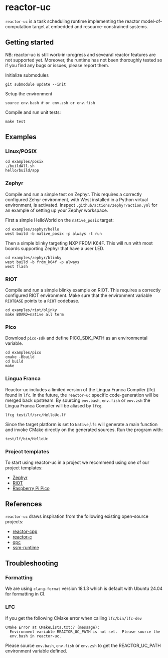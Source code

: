 # reactor-uc

`reactor-uc` is a task scheduling runtime implementing the reactor
model-of-computation target at embedded and resource-constrained systems.

## Getting started

NB: reactor-uc is still work-in-progress and sevearal reactor features are not supported
yet. Moreover, the runtime has not been thoroughly tested so if you find any bugs or issues, please report them.


Initialize submodules

```shell
git submodule update --init
```

Setup the environment

```shell
source env.bash # or env.zsh or env.fish 
```

Compile and run unit tests:

```shell
make test
```

## Examples

### Linux/POSIX

```shell
cd examples/posix
./buildAll.sh
hello/build/app
```

### Zephyr
Compile and run a simple test on Zephyr. This requires a correctly configured
Zehyr environment, with West installed in a Python virtual environment, is
activated. Inspect `.github/actions/zephyr/action.yml` for an example of setting up your Zephyr workspace. 

First a simple HelloWorld on the `native_posix` target:
```shell
cd examples/zephyr/hello
west build -b native_posix -p always -t run
```

Then a simple blinky targeting NXP FRDM K64F. This will run with most boards supporting Zephyr that have a user LED.
```shell
cd examples/zephyr/blinky
west build -b frdm_k64f -p always
west flash
```

### RIOT
Compile and run a simple blinky example on RIOT.
This requires a correctly configured RIOT environment.
Make sure that the environment variable `RIOTBASE` points to a `RIOT` codebase.

```shell
cd examples/riot/blinky
make BOARD=native all term
```

### Pico
Download `pico-sdk` and define PICO_SDK_PATH as an environmental variable.

```shell
cd examples/pico
cmake -Bbuild
cd build
make
```

### Lingua Franca
Reactor-uc includes a limited version of the Lingua Franca Compiler (lfc) found in `lfc`. In the future, the
`reactor-uc` specific code-generation will be merged back upstream. By sourcing `env.bash`, `env.fish` or `env.zsh` the
Lingua Franca Compiler will be aliased by `lfcg`.

```shell
lfcg test/lf/src/HelloUc.lf
```

Since the target platform is set to `Native`,`lfc` will generate a main function and invoke CMake directly on the
generated sources. Run the program with:

```shell
test/lf/bin/HelloUc
```

### Project templates
To start using reactor-uc in a project we recommend using one of our project templates:
- [Zephyr](https://github.com/lf-lang/lf-zephyr-uc-template)
- [RIOT](https://github.com/lf-lang/lf-riot-uc-template/)
- [Raspberry Pi Pico](https://github.com/lf-lang/lf-pico-template/tree/reactor-uc)


## References

`reactor-uc` draws inspiration from the following existing open-source projects:

- [reactor-cpp](https://github.com/lf-lang/reactor-cpp)
- [reactor-c](https://github.com/lf-lang/reactor-c)
- [qpc](https://github.com/QuantumLeaps/qpc)
- [ssm-runtime](https://github.com/QuantumLeaps/qpc)

## Troubleshooting

### Formatting

We are using `clang-format` version 18.1.3 which is default with Ubuntu 24.04 for formatting in CI.

### LFC

If you get the following CMake error when calling `lfc/bin/lfc-dev`

```
CMake Error at CMakeLists.txt:7 (message):
  Environment variable REACTOR_UC_PATH is not set.  Please source the
  env.bash in reactor-uc.
```

Please source `env.bash`, `env.fish` or `env.zsh` to get the REACTOR_UC_PATH environment variable defined.
